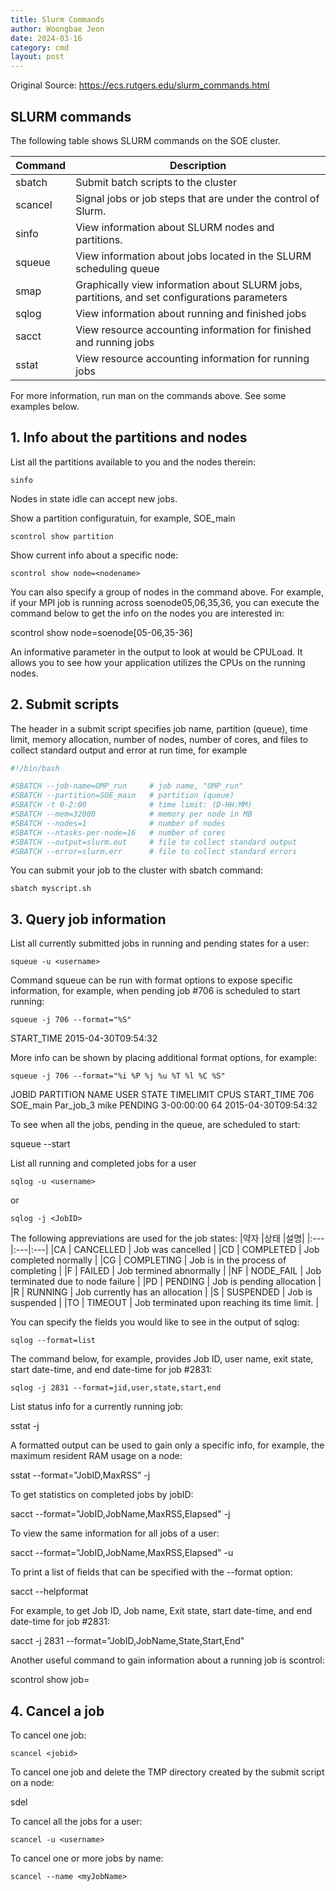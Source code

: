 ```yaml
---
title: Slurm Commands
author: Woongbae Jeon
date: 2024-03-16
category: cmd
layout: post
---
```

Original Source: <https://ecs.rutgers.edu/slurm_commands.html>
## SLURM commands

The following table shows SLURM commands on the SOE cluster.

|Command|Description|
|:-----|-----------|
|sbatch |	Submit batch scripts to the cluster|
|scancel| 	Signal jobs or job steps that are under the control of Slurm.|
|sinfo 	| View information about SLURM nodes and partitions.|
|squeue |	View information about jobs located in the SLURM scheduling queue|
|smap 	| Graphically view information about SLURM jobs, partitions, and set configurations parameters |
|sqlog 	| View information about running and finished jobs|
|sacct 	| View resource accounting information for finished and running jobs|
|sstat 	| View resource accounting information for running jobs|

For more information, run man on the commands above. See some examples below.

## 1. Info about the partitions and nodes
List all the partitions available to you and the nodes therein:

`sinfo`

Nodes in state idle can accept new jobs.

Show a partition configuratuin, for example, SOE_main

`scontrol show partition`

Show current info about a specific node:

`scontrol show node=<nodename>`

You can also specify a group of nodes in the command above. For example, if your MPI job is running across soenode05,06,35,36, you can execute the command below to get the info on the nodes you are interested in:

scontrol show node=soenode[05-06,35-36]

An informative parameter in the output to look at would be CPULoad. It allows you to see how your application utilizes the CPUs on the running nodes.

## 2. Submit scripts
The header in a submit script specifies job name, partition (queue), time limit, memory allocation, number of nodes, number of cores, and files to collect standard output and error at run time, for example

```bash
#!/bin/bash

#SBATCH --job-name=OMP_run     # job name, "OMP_run"
#SBATCH --partition=SOE_main   # partition (queue)
#SBATCH -t 0-2:00              # time limit: (D-HH:MM) 
#SBATCH --mem=32000            # memory per node in MB 
#SBATCH --nodes=1              # number of nodes
#SBATCH --ntasks-per-node=16   # number of cores
#SBATCH --output=slurm.out     # file to collect standard output
#SBATCH --error=slurm.err      # file to collect standard errors
```

You can submit your job to the cluster with sbatch command:

`sbatch myscript.sh`


## 3. Query job information

List all currently submitted jobs in running and pending states for a user:

`squeue -u <username>`

Command squeue can be run with format options to expose specific information, for example, when pending job #706 is scheduled to start running:

`squeue -j 706 --format="%S"`

START_TIME
2015-04-30T09:54:32

More info can be shown by placing additional format options, for example:

`squeue -j 706 --format="%i %P %j %u %T %l %C %S"`

JOBID PARTITION   NAME    USER STATE   TIMELIMIT  CPUS START_TIME
706   SOE_main  Par_job_3 mike PENDING 3-00:00:00 64   2015-04-30T09:54:32

To see when all the jobs, pending in the queue, are scheduled to start:

squeue --start 


List all running and completed jobs for a user

`sqlog -u <username>`

or

`sqlog -j <JobID>`

The following appreviations are used for the job states:
|약자 |상태 |설명|
|:---|:---|:---|
|CA |  CANCELLED  | Job was cancelled |
|CD |  COMPLETED  | Job completed normally |
|CG |  COMPLETING | Job is in the process of completing |
|F  |  FAILED     | Job termined abnormally |
|NF |  NODE_FAIL  | Job terminated due to node failure |
|PD |  PENDING    | Job is pending allocation |
|R  |  RUNNING    | Job currently has an allocation |
|S  |  SUSPENDED  | Job is suspended |
|TO |  TIMEOUT    | Job terminated upon reaching its time limit. |

You can specify the fields you would like to see in the output of sqlog:

`sqlog --format=list`

The command below, for example, provides Job ID, user name, exit state, start date-time, and end date-time for job #2831:

`sqlog -j 2831 --format=jid,user,state,start,end`

List status info for a currently running job:

sstat -j <jobid>

A formatted output can be used to gain only a specific info, for example, the maximum resident RAM usage on a node:

sstat --format="JobID,MaxRSS" -j <jobid>

To get statistics on completed jobs by jobID:

sacct --format="JobID,JobName,MaxRSS,Elapsed" -j <jobid>

To view the same information for all jobs of a user:

sacct --format="JobID,JobName,MaxRSS,Elapsed" -u <username>

To print a list of fields that can be specified with the --format option:

sacct --helpformat

For example, to get Job ID, Job name, Exit state, start date-time, and end date-time for job #2831:

sacct -j 2831 --format="JobID,JobName,State,Start,End"

Another useful command to gain information about a running job is scontrol:

scontrol show job=<jobid>


## 4. Cancel a job

To cancel one job:

`scancel <jobid>`

To cancel one job and delete the TMP directory created by the submit script on a node:

sdel <jobid>

To cancel all the jobs for a user:

`scancel -u <username>`

To cancel one or more jobs by name:

`scancel --name <myJobName>`
